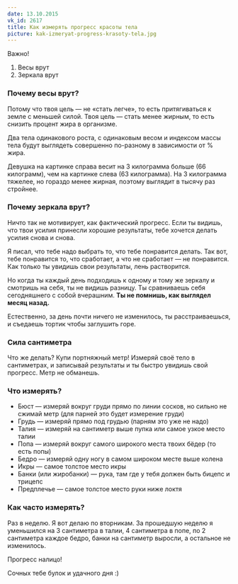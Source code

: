 ```yaml
---
date: 13.10.2015
vk_id: 2617
title: Как измерять прогресс красоты тела
picture: kak-izmeryat-progress-krasoty-tela.jpg
---
```


Важно&#33;

1. Весы врут
2. Зеркала врут

### Почему весы врут?

Потому что твоя цель — не «стать легче», то есть притягиваться к земле с меньшей силой. Твоя цель — стать менее жирным, то есть снизить процент жира в организме.

Два тела одинакового роста, с одинаковым весом и индексом массы тела будут выглядеть совершенно по-разному в зависимости от % жира.

Девушка на картинке справа весит на 3 килограмма больше (66 килограмм), чем на картинке слева (63 килограмма). На 3 килограмма тяжелее, но гораздо менее жирная, поэтому выглядит в тысячу раз стройнее.

### Почему зеркала врут?

Ничто так не мотивирует, как фактический прогресс. Если ты видишь, что твои усилия принесли хорошие результаты, тебе хочется делать усилия снова и снова.

Я писал, что тебе надо выбрать то, что тебе понравится делать. Так вот, тебе понравится то, что сработает, а что не сработает — не понравится. Как только ты увидишь свои результаты, лень растворится.

Но когда ты каждый день подходишь к одному и тому же зеркалу и смотришь на себя, ты не видишь разницу. Ты сравниваешь себя сегодняшнего с собой вчерашним. **Ты не помнишь, как выглядел месяц назад.**

Естественно, за день почти ничего не изменилось, ты расстраиваешься, и съедаешь тортик чтобы заглушить горе.

### Сила сантиметра

Что же делать? Купи портняжный метр&#33; Измеряй своё тело в сантиметрах, и записывай результаты и ты быстро увидишь свой прогресс. Метр не обманешь.

### Что измерять?

- Бюст — измеряй вокруг груди прямо по линии сосков, но сильно не сжимай метр (для парней это будет измерение груди)
- Грудь — измеряй прямо под грудью (парням это уже не надо)
- Талия — измеряй на сантиметр выше пупка или самое узкое место талии
- Попа — измеряй вокруг самого широкого места твоих бёдер (то есть попы)
- Бедро — измеряй одну ногу в самом широком месте выше колена
- Икры — самое толстое место икры
- Банки (или жиробанки) — рука, там где у тебя должен быть бицепс и трицепс
- Предплечье — самое толстое место руки ниже локтя

### Как часто измерять?

Раз в неделю. Я вот делаю по вторникам. За прошедшую неделю я уменьшился на 3 сантиметра в талии, 4 сантиметра в попе, по 2 сантиметра каждое бедро, банки на сантиметр выросли, а остальное не изменилось.

Прогресс налицо&#33;

Сочных тебе булок и удачного дня :)
